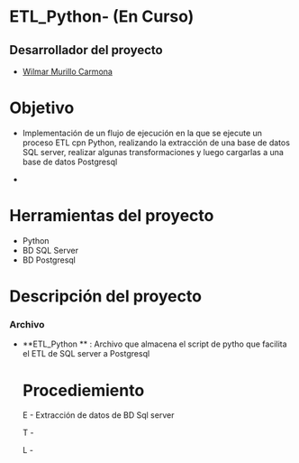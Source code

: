 # ETL_Python- (En Curso)


## Desarrollador del proyecto 

- [Wilmar Murillo Carmona](https://github.com/murillowilmar1) 

# Objetivo

- Implementación de un flujo de ejecución en la que se ejecute un proceso ETL cpn Python, realizando la extracción de una base de datos SQL server, realizar  algunas transformaciones y luego cargarlas a una base de datos Postgresql

- 
# Herramientas del proyecto 
- Python 
- BD SQL Server
- BD Postgresql


# Descripción del proyecto  

### Archivo 


- **ETL_Python ** : Archivo que almacena el script de pytho que facilita el ETL  de SQL server a Postgresql


  # Procediemiento

  E - Extracción de datos de BD Sql server 

  T -

  L -



